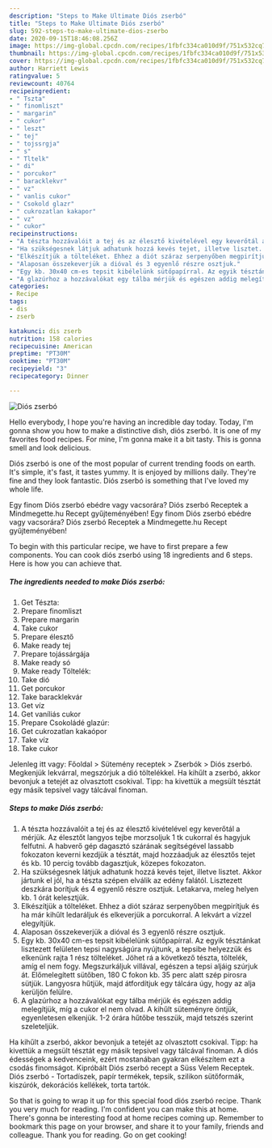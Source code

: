 ```yaml
---
description: "Steps to Make Ultimate Diós zserbó"
title: "Steps to Make Ultimate Diós zserbó"
slug: 592-steps-to-make-ultimate-dios-zserbo
date: 2020-09-15T18:46:08.256Z
image: https://img-global.cpcdn.com/recipes/1fbfc334ca010d9f/751x532cq70/dios-zserbo-recept-foto.jpg
thumbnail: https://img-global.cpcdn.com/recipes/1fbfc334ca010d9f/751x532cq70/dios-zserbo-recept-foto.jpg
cover: https://img-global.cpcdn.com/recipes/1fbfc334ca010d9f/751x532cq70/dios-zserbo-recept-foto.jpg
author: Harriett Lewis
ratingvalue: 5
reviewcount: 40764
recipeingredient:
- " Tszta"
- " finomliszt"
- " margarin"
- " cukor"
- " leszt"
- " tej"
- " tojssrgja"
- " s"
- " Tltelk"
- " di"
- " porcukor"
- " baracklekvr"
- " vz"
- " vanlis cukor"
- " Csokold glazr"
- " cukrozatlan kakapor"
- " vz"
- " cukor"
recipeinstructions:
- "A tészta hozzávalóit a tej és az élesztő kivételével egy keverőtál a mérjük. Az élesztőt langyos tejbe morzsoljuk 1 tk cukorral és hagyjuk felfutni. A habverő gép dagasztó szárának segítségével lassabb fokozaton keverni kezdjük a tésztát, majd hozzáadjuk az élesztős tejet és kb. 10 percig tovább dagasztjuk, közepes fokozaton."
- "Ha szükségesnek látjuk adhatunk hozzá kevés tejet, illetve lisztet. Akkor jártunk el jól, ha a tészta szépen elválik az edény falától. Lisztezett deszkára borítjuk és 4 egyenlő részre osztjuk. Letakarva, meleg helyen kb. 1 órát kelesztjük."
- "Elkészítjük a tölteléket. Ehhez a diót száraz serpenyőben megpirítjuk és ha már kihűlt ledaráljuk és elkeverjük a porcukorral. A lekvárt a vízzel elegyítjük."
- "Alaposan összekeverjük a dióval és 3 egyenlő részre osztjuk."
- "Egy kb. 30x40 cm-es tepsit kibélelünk sütőpapírral. Az egyik tésztánkat lisztezett felületen tepsi nagyságúra nyújtunk, a tepsibe helyezzük és elkenünk rajta 1 rész tölteléket. Jöhet rá a következő tészta, töltelék, amíg el nem fogy. Megszurkáljuk villával, egészen a tepsi aljáig szúrjuk át. Előmelegített sütőben, 180 C fokon kb. 35 perc alatt szép pirosra sütjük. Langyosra hűtjük, majd átfordítjuk egy tálcára úgy, hogy az alja kerüljön felülre."
- "A glazúrhoz a hozzávalókat egy tálba mérjük és egészen addig melegítjük, míg a cukor el nem olvad. A kihűlt süteményre öntjük, egyenletesen elkenjük. 1-2 órára hűtőbe tesszük, majd tetszés szerint szeleteljük."
categories:
- Recipe
tags:
- dis
- zserb

katakunci: dis zserb 
nutrition: 158 calories
recipecuisine: American
preptime: "PT30M"
cooktime: "PT30M"
recipeyield: "3"
recipecategory: Dinner

---
```



![Diós zserbó](https://img-global.cpcdn.com/recipes/1fbfc334ca010d9f/751x532cq70/dios-zserbo-recept-foto.jpg)

Hello everybody, I hope you're having an incredible day today. Today, I'm gonna show you how to make a distinctive dish, diós zserbó. It is one of my favorites food recipes. For mine, I'm gonna make it a bit tasty. This is gonna smell and look delicious.

Diós zserbó is one of the most popular of current trending foods on earth. It's simple, it's fast, it tastes yummy. It is enjoyed by millions daily. They're fine and they look fantastic. Diós zserbó is something that I've loved my whole life.

Egy finom Diós zserbó ebédre vagy vacsorára? Diós zserbó Receptek a Mindmegette.hu Recept gyűjteményében! Egy finom Diós zserbó ebédre vagy vacsorára? Diós zserbó Receptek a Mindmegette.hu Recept gyűjteményében!


To begin with this particular recipe, we have to first prepare a few components. You can cook diós zserbó using 18 ingredients and 6 steps. Here is how you can achieve that.

<!--inarticleads1-->

##### The ingredients needed to make Diós zserbó:

1. Get  Tészta:
1. Prepare  finomliszt
1. Prepare  margarin
1. Take  cukor
1. Prepare  élesztő
1. Make ready  tej
1. Prepare  tojássárgája
1. Make ready  só
1. Make ready  Töltelék:
1. Take  dió
1. Get  porcukor
1. Take  baracklekvár
1. Get  víz
1. Get  vaníliás cukor
1. Prepare  Csokoládé glazúr:
1. Get  cukrozatlan kakaópor
1. Take  víz
1. Take  cukor


Jelenleg itt vagy: Főoldal &gt; Sütemény receptek &gt; Zserbók &gt; Diós zserbó. Megkenjük lekvárral, megszórjuk a dió töltelékkel. Ha kihűlt a zserbó, akkor bevonjuk a tetejét az olvasztott csokival. Tipp: ha kivettük a megsült tésztát egy másik tepsivel vagy tálcával finoman. 

<!--inarticleads2-->

##### Steps to make Diós zserbó:

1. A tészta hozzávalóit a tej és az élesztő kivételével egy keverőtál a mérjük. Az élesztőt langyos tejbe morzsoljuk 1 tk cukorral és hagyjuk felfutni. A habverő gép dagasztó szárának segítségével lassabb fokozaton keverni kezdjük a tésztát, majd hozzáadjuk az élesztős tejet és kb. 10 percig tovább dagasztjuk, közepes fokozaton.
1. Ha szükségesnek látjuk adhatunk hozzá kevés tejet, illetve lisztet. Akkor jártunk el jól, ha a tészta szépen elválik az edény falától. Lisztezett deszkára borítjuk és 4 egyenlő részre osztjuk. Letakarva, meleg helyen kb. 1 órát kelesztjük.
1. Elkészítjük a tölteléket. Ehhez a diót száraz serpenyőben megpirítjuk és ha már kihűlt ledaráljuk és elkeverjük a porcukorral. A lekvárt a vízzel elegyítjük.
1. Alaposan összekeverjük a dióval és 3 egyenlő részre osztjuk.
1. Egy kb. 30x40 cm-es tepsit kibélelünk sütőpapírral. Az egyik tésztánkat lisztezett felületen tepsi nagyságúra nyújtunk, a tepsibe helyezzük és elkenünk rajta 1 rész tölteléket. Jöhet rá a következő tészta, töltelék, amíg el nem fogy. Megszurkáljuk villával, egészen a tepsi aljáig szúrjuk át. Előmelegített sütőben, 180 C fokon kb. 35 perc alatt szép pirosra sütjük. Langyosra hűtjük, majd átfordítjuk egy tálcára úgy, hogy az alja kerüljön felülre.
1. A glazúrhoz a hozzávalókat egy tálba mérjük és egészen addig melegítjük, míg a cukor el nem olvad. A kihűlt süteményre öntjük, egyenletesen elkenjük. 1-2 órára hűtőbe tesszük, majd tetszés szerint szeleteljük.


Ha kihűlt a zserbó, akkor bevonjuk a tetejét az olvasztott csokival. Tipp: ha kivettük a megsült tésztát egy másik tepsivel vagy tálcával finoman. A diós édességek a kedvenceink, ezért mostanában gyakran elkészítem ezt a csodás finomságot. Kipróbált Diós zserbó recept a Süss Velem Receptek. Diós zserbó - Tortadíszek, papír termékek, tepsik, szilikon sütőformák, kiszúrók, dekorációs kellékek, torta tartók. 

So that is going to wrap it up for this special food diós zserbó recipe. Thank you very much for reading. I'm confident you can make this at home. There's gonna be interesting food at home recipes coming up. Remember to bookmark this page on your browser, and share it to your family, friends and colleague. Thank you for reading. Go on get cooking!
